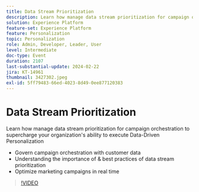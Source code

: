 ```yaml
---
title: Data Stream Prioritization
description: Learn how manage data stream prioritization for campaign orchestration to supercharge your organization's ability to execute Data-Driven Personalization- Govern campaign orchestration with customer data- Understanding the importance of & best practices of data stream prioritization- Optimize marketing campaigns in real time
solution: Experience Platform
feature-set: Experience Platform
feature: Personalization
topic: Personalization
role: Admin, Developer, Leader, User
level: Intermediate
doc-type: Event
duration: 2107
last-substantial-update: 2024-02-22
jira: KT-14961
thumbnail: 3427302.jpeg
exl-id: 5ff79483-66ed-4023-8d49-0ee877120383
---
```

# Data Stream Prioritization

Learn how manage data stream prioritization for campaign orchestration to supercharge your organization's ability to execute Data-Driven Personalization

- Govern campaign orchestration with customer data
- Understanding the importance of & best practices of data stream prioritization
- Optimize marketing campaigns in real time

>[!VIDEO](https://video.tv.adobe.com/v/3427302/?learn=on)
